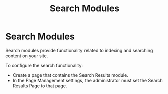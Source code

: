 ﻿---
uid: search-modules
locale: en
title: Search Modules
dnneditions: 
dnnversion: 09.02.00
related-topics: included-modules
---

# Search Modules

Search modules provide functionality related to indexing and searching content on your site.

To configure the search functionality:

*   Create a page that contains the Search Results module.
*   In the Page Management settings, the administrator must set the Search Results Page to that page.
